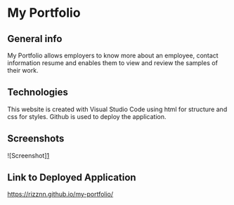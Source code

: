 # My Portfolio

## General info
My Portfolio allows employers to know more about an employee, contact information resume and enables them to view and review the samples of their work.

## Technologies
This website is created with Visual Studio Code using html for structure and css for styles. Github is used to deploy the application.

## Screenshots
![Screenshot][1](https://user-images.githubusercontent.com/80712058/116839638-1f692180-aba1-11eb-984d-bcd8793cadd3.png)

## Link to Deployed Application
 https://rizznn.github.io/my-portfolio/

